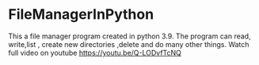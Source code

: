 # FileManagerInPython
This a file manager program created in python 3.9. The program can read, write,list , create new directories ,delete and do many other things.
Watch full video on youtube https://youtu.be/Q-LODvfTcNQ

